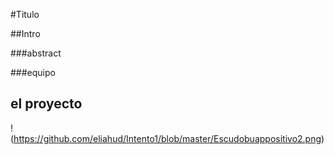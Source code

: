 #Titulo

##Intro

###abstract

###equipo

## el proyecto

!(https://github.com/eliahud/Intento1/blob/master/Escudobuappositivo2.png)
